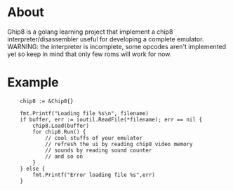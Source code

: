 # About
Ghip8 is a golang learning project that implement a chip8 interpreter/disassembler useful for developing a complete emulator.
WARNING: the interpreter is incomplete, some opcodes aren't implemented yet so keep in mind that only few roms will work for now.

# Example
```
	chip8 := &Chip8{}
	
	fmt.Printf("Loading file %s\n", filename)	
	if buffer, err := ioutil.ReadFile(*filename); err == nil {
		chip8.Load(buffer)
		for chip8.Run() {
			// cool stuffs of your emulator
			// refresh the ui by reading chip8 video memory
			// sounds by reading sound counter
			// and so on		
		}		
	} else {
		fmt.Printf("Error loading file %s",err)
	}
```

